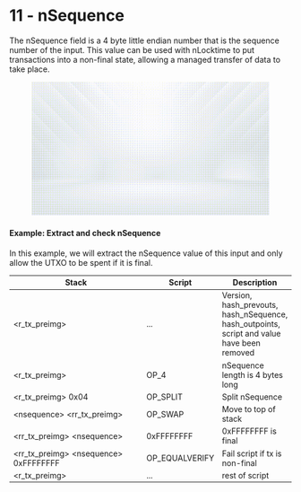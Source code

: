 # 11 - nSequence

The nSequence field is a 4 byte little endian number that is the sequence number of the input. This value can be used with nLocktime to put transactions into a non-final state, allowing a managed transfer of data to take place.

<figure><img src="../.gitbook/assets/BSVA-BitcoinScript_Chapter5-Animation10.gif" alt=""><figcaption></figcaption></figure>

#### Example: Extract and check nSequence

In this example, we will extract the nSequence value of this input and only allow the UTXO to be spent if it is final.

<table><thead><tr><th width="237.33333333333331">Stack</th><th>Script</th><th>Description</th></tr></thead><tbody><tr><td>&#x3C;r_tx_preimg></td><td>...</td><td>Version, hash_prevouts, hash_nSequence, hash_outpoints, script and value have been removed</td></tr><tr><td>&#x3C;r_tx_preimg></td><td>OP_4</td><td>nSequence length is 4 bytes long</td></tr><tr><td>&#x3C;r_tx_preimg> 0x04</td><td>OP_SPLIT</td><td>Split nSequence</td></tr><tr><td>&#x3C;nsequence> &#x3C;rr_tx_preimg></td><td>OP_SWAP</td><td>Move to top of stack</td></tr><tr><td>&#x3C;rr_tx_preimg> &#x3C;nsequence></td><td>0xFFFFFFFF</td><td>0xFFFFFFFF is final</td></tr><tr><td>&#x3C;rr_tx_preimg> &#x3C;nsequence> 0xFFFFFFFF</td><td>OP_EQUALVERIFY</td><td>Fail script if tx is non-final</td></tr><tr><td>&#x3C;r_tx_preimg></td><td>...</td><td>rest of script</td></tr></tbody></table>
